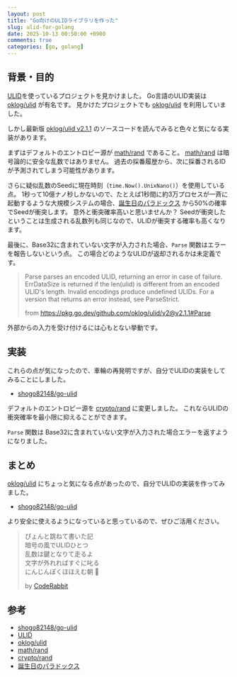 ```yaml
---
layout: post
title: "Go向けのULIDライブラリを作った"
slug: ulid-for-golang
date: 2025-10-13 00:50:00 +0900
comments: true
categories: [go, golang]
---
```


## 背景・目的

[ULID]を使っているプロジェクトを見かけました。
Go言語のULID実装は [oklog/ulid] が有名です。
見かけたプロジェクトでも [oklog/ulid] を利用していました。

しかし最新版 [oklog/ulid v2.1.1](https://github.com/oklog/ulid/tree/v2.1.1) のソースコードを読んでみると色々と気になる実装があります。

まずはデフォルトのエントロピー源が [math/rand] であること。
[math/rand] は暗号論的に安全な乱数ではありません。
過去の採番履歴から、次に採番されるIDが予測されてしまう可能性があります。

さらに疑似乱数のSeedに現在時刻（`time.Now().UnixNano()`）を使用している点。
1秒って10億ナノ秒しかないので、たとえば1秒間に約3万プロセスが一斉に起動するような大規模システムの場合、[誕生日のパラドックス] から50%の確率でSeedが衝突します。
意外と衝突確率高いと思いませんか？
Seedが衝突したということは生成される乱数列も同じなので、ULIDが衝突する確率も高くなります。

最後に、Base32に含まれていない文字が入力された場合、`Parse` 関数はエラーを報告しないという点。
この場合どのようなULIDが返却されるかは未定義です。

> Parse parses an encoded ULID, returning an error in case of failure. 
> ErrDataSize is returned if the len(ulid) is different from an encoded ULID's length. Invalid encodings produce undefined ULIDs. For a version that returns an error instead, see ParseStrict. 
>
> from <https://pkg.go.dev/github.com/oklog/ulid/v2@v2.1.1#Parse>

外部からの入力を受け付けるには心もとない挙動です。

## 実装

これらの点が気になったので、車輪の再発明ですが、自分でULIDの実装をしてみることにしました。

- [shogo82148/go-ulid](https://github.com/shogo82148/go-ulid)

デフォルトのエントロピー源を [crypto/rand] に変更しました。
これならULIDの衝突確率を最小限に抑えることができます。

`Parse` 関数は Base32に含まれていない文字が入力された場合エラーを返すようになりました。

## まとめ

[oklog/ulid] にちょっと気になる点があったので、自分でULIDの実装を作ってみました。

- [shogo82148/go-ulid](https://github.com/shogo82148/go-ulid)

より安全に使えるようになっていると思っているので、ぜひご活用ください。

> ぴょんと跳ねて書いた記\
> 暗号の風でULIDひとつ\
> 乱数は鍵となりて走るよ\
> 文字が外れればすぐに叱る\
> にんじんぽくほほえむ朝 🥕
>
> by [CodeRabbit](https://www.coderabbit.ai/)

## 参考

- [shogo82148/go-ulid](https://github.com/shogo82148/go-ulid)
- [ULID]
- [oklog/ulid]
- [math/rand]
- [crypto/rand]
- [誕生日のパラドックス]

[ULID]: https://github.com/ulid/spec
[oklog/ulid]: https://github.com/oklog/ulid
[math/rand]: https://pkg.go.dev/math/rand
[crypto/rand]: https://pkg.go.dev/crypto/rand
[誕生日のパラドックス]: https://ja.wikipedia.org/wiki/%E8%AA%95%E7%94%9F%E6%97%A5%E3%81%AE%E3%83%91%E3%83%A9%E3%83%89%E3%83%83%E3%82%AF%E3%82%B9
